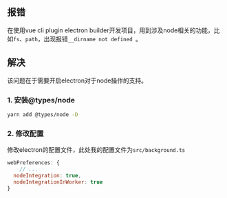 ## 报错

在使用vue cli plugin electron builder开发项目，用到涉及node相关的功能，比如`fs`、`path`，出现报错`__dirname not defined `。



## 解决

该问题在于需要开启electron对于node操作的支持。

### 1. 安装@types/node

```bash
yarn add @types/node -D
```

### 2. 修改配置

修改electron的配置文件，此处我的配置文件为`src/background.ts`

```javascript
webPreferences: {
	// ...
  nodeIntegration: true,
  nodeIntegrationInWorker: true
}
```

